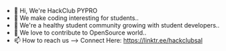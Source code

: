 - 👋 Hi, We're HackClub PYPRO
- 👀 We make coding interesting for students..
- 🌱 We're a healthy student community growing with student developers..
- 💞️ We love to contribute to OpenSource world..
- 📫 How to reach us
  --> Connect Here: https://linktr.ee/hackclubsal
  

<!---
sshivay2345/sshivay2345 is a ✨ special ✨ repository because its `README.md` (this file) appears on your GitHub profile.
You can click the Preview link to take a look at your changes.
--->
